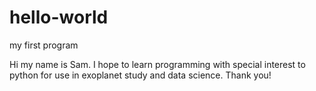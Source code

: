 # hello-world
my first program

Hi my name is Sam. I hope to learn programming with special interest to python for use in exoplanet study and data science.
Thank you!
